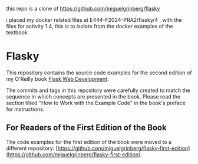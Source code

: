 this repo is a clone of https://github.com/miguelgrinberg/flasky 

i placed my docker related files at E444-F2024-PRA2/flasky/4 , with the files for activity 1.4, 
this is to isolate from the docker examples of the textbook

Flasky
======

This repository contains the source code examples for the second edition of my O'Reilly book [Flask Web Development](http://www.flaskbook.com).

The commits and tags in this repository were carefully created to match the sequence in which concepts are presented in the book. Please read the section titled "How to Work with the Example Code" in the book's preface for instructions.

For Readers of the First Edition of the Book
--------------------------------------------

The code examples for the first edition of the book were moved to a different repository: [https://github.com/miguelgrinberg/flasky-first-edition](https://github.com/miguelgrinberg/flasky-first-edition).
